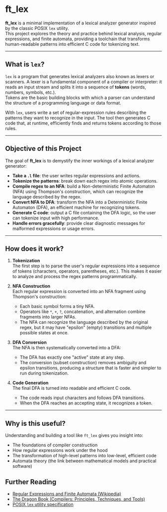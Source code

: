# ft_lex

**ft_lex** is a minimal implementation of a lexical analyzer generator inspired by the classic POSIX `lex` utility.  
This project explores the theory and practice behind lexical analysis, regular expressions, and finite automata, providing a toolchain that transforms human-readable patterns into efficient C code for tokenizing text.

---

## What is `lex`?

`lex` is a program that generates lexical analyzers also known as lexers or scanners. A lexer is a fundamental component of a compiler or interpreter: it reads an input stream and splits it into a sequence of **tokens** (words, numbers, symbols, etc.).  
Tokens are the basic building blocks with which a parser can understand the structure of a programming language or data format.

With `lex`, users write a set of regular-expression rules describing the patterns they want to recognize in the input. The tool then generates C code that, at runtime, efficiently finds and returns tokens according to those rules.

---

## Objective of this Project

The goal of **ft_lex** is to demystify the inner workings of a lexical analyzer generator:

- **Take a `.l` file**: the user writes regular expressions and actions.
- **Tokenize the patterns**: break down each regex into atomic operations.
- **Compile regex to an NFA**: build a Non-deterministic Finite Automaton (NFA) using Thompson's construction, which can recognize the language described by the regex.
- **Convert NFA to DFA**: transform the NFA into a Deterministic Finite Automaton (DFA), an efficient machine for recognizing tokens.
- **Generate C code**: output a C file containing the DFA logic, so the user can tokenize input with high performance.
- **Handle errors gracefully**: provide clear diagnostic messages for malformed expressions or usage errors.

---

## How does it work?

1. **Tokenization**  
    The first step is to parse the user's regular expressions into a sequence of tokens (characters, operators, parentheses, etc.). This makes it easier to analyze and process the regex patterns programmatically.

2. **NFA Construction**  
    Each regular expression is converted into an NFA fragment using Thompson's construction:
    - Each basic symbol forms a tiny NFA.
    - Operators like `*`, `+`, `?`, concatenation, and alternation combine fragments into larger NFAs.
    - The NFA can recognize the language described by the original regex, but it may have "epsilon" (empty) transitions and multiple possible states at once.

3. **DFA Conversion**  
    The NFA is then systematically converted into a DFA:
    - The DFA has exactly one "active" state at any step.
    - The conversion (subset construction) removes ambiguity and epsilon transitions, producing a structure that is faster and simpler to run during tokenization.

4. **Code Generation**  
    The final DFA is turned into readable and efficient C code.
    - The code reads input characters and follows DFA transitions.
    - When the DFA reaches an accepting state, it recognizes a token.

---

## Why is this useful?

Understanding and building a tool like `ft_lex` gives you insight into:
- The foundations of compiler construction
- How regular expressions work under the hood
- The transformation of high-level patterns into low-level, efficient code
- Automata theory (the link between mathematical models and practical software)

## Further Reading

- [Regular Expressions and Finite Automata (Wikipedia)](https://en.wikipedia.org/wiki/Finite_automaton)
- [The Dragon Book (Compilers: Principles, Techniques, and Tools)](https://en.wikipedia.org/wiki/Compilers:_Principles,_Techniques,_and_Tools)
- [POSIX `lex` utility specification](https://pubs.opengroup.org/onlinepubs/9699919799/utilities/lex.html)

